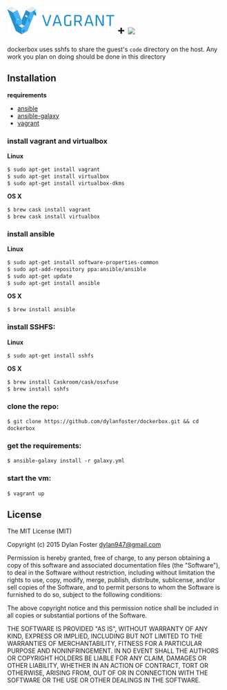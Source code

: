 # ![](/assets/vagrant.png) + ![](/assets/docker)

dockerbox uses sshfs to share the guest's `code` directory on the host. Any work you plan on doing should be done in this directory

## Installation

**requirements**

 - [ansible](http://docs.ansible.com/ansible/index.html)
 - [ansible-galaxy](https://galaxy.ansible.com/)
 - [vagrant](https://www.vagrantup.com/)

### install vagrant and virtualbox

**Linux**

```shell
$ sudo apt-get install vagrant
$ sudo apt-get install virtualbox
$ sudo apt-get install virtualbox-dkms
```

**OS X**

```shell
$ brew cask install vagrant
$ brew cask install virtualbox
```

### install ansible

**Linux**

```shell
$ sudo apt-get install software-properties-common
$ sudo apt-add-repository ppa:ansible/ansible
$ sudo apt-get update
$ sudo apt-get install ansible
```

**OS X**

```shell
$ brew install ansible
```
### install SSHFS:

**Linux**

```shell
$ sudo apt-get install sshfs
```

**OS X**

```shell
$ brew install Caskroom/cask/osxfuse
$ brew install sshfs
```

### clone the repo:

```shell
$ git clone https://github.com/dylanfoster/dockerbox.git && cd dockerbox
```

### get the requirements:

```shell
$ ansible-galaxy install -r galaxy.yml
```

### start the vm:

```shell
$ vagrant up
```

## License

The MIT License (MIT)

Copyright (c) 2015 Dylan Foster <dylan947@gmail.com>

Permission is hereby granted, free of charge, to any person obtaining a copy
of this software and associated documentation files (the "Software"), to deal
in the Software without restriction, including without limitation the rights
to use, copy, modify, merge, publish, distribute, sublicense, and/or sell
copies of the Software, and to permit persons to whom the Software is
furnished to do so, subject to the following conditions:

The above copyright notice and this permission notice shall be included in
all copies or substantial portions of the Software.

THE SOFTWARE IS PROVIDED "AS IS", WITHOUT WARRANTY OF ANY KIND, EXPRESS OR
IMPLIED, INCLUDING BUT NOT LIMITED TO THE WARRANTIES OF MERCHANTABILITY,
FITNESS FOR A PARTICULAR PURPOSE AND NONINFRINGEMENT. IN NO EVENT SHALL THE
AUTHORS OR COPYRIGHT HOLDERS BE LIABLE FOR ANY CLAIM, DAMAGES OR OTHER
LIABILITY, WHETHER IN AN ACTION OF CONTRACT, TORT OR OTHERWISE, ARISING FROM,
OUT OF OR IN CONNECTION WITH THE SOFTWARE OR THE USE OR OTHER DEALINGS IN
THE SOFTWARE.
